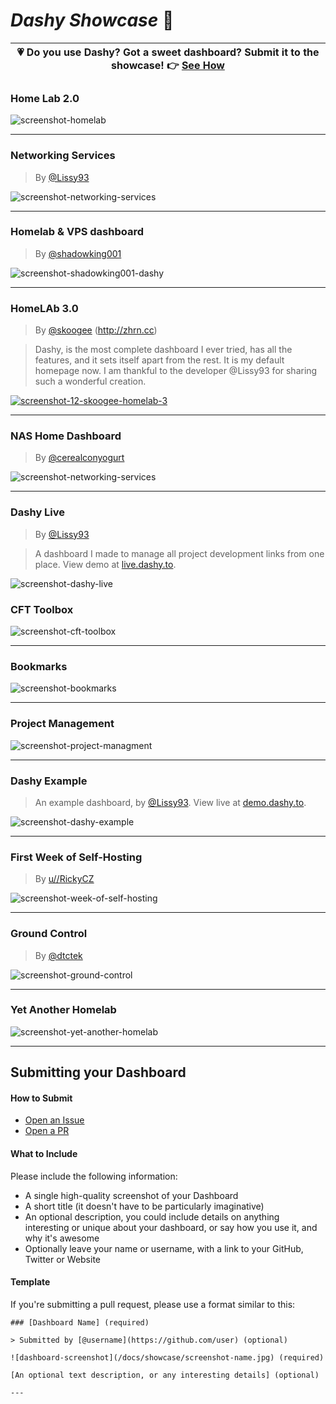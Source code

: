 # *Dashy Showcase* 🌟

| 💗 Do you use Dashy? Got a sweet dashboard? Submit it to the showcase! 👉 [See How](#submitting-your-dashboard) |
|-|

### Home Lab 2.0

![screenshot-homelab](https://raw.githubusercontent.com/Lissy93/dashy/master/docs/showcase/1-home-lab-material.png)

---

### Networking Services
> By [@Lissy93](https://github.com/lissy93)

![screenshot-networking-services](https://raw.githubusercontent.com/Lissy93/dashy/master/docs/showcase/2-networking-services-minimal-dark.png)

---

### Homelab & VPS dashboard
> By [@shadowking001](https://github.com/shadowking001)

![screenshot-shadowking001-dashy](https://raw.githubusercontent.com/Lissy93/dashy/master/docs/showcase/8-shadowking001s-dashy.png)

---

### HomeLAb 3.0

> By [@skoogee](https://github.com/skoogee) (http://zhrn.cc)

> Dashy, is the most complete dashboard I ever tried, has all the features, and it sets itself apart from the rest. It is my default homepage now. I am thankful to the developer @Lissy93 for sharing such a wonderful creation.

[![screenshot-12-skoogee-homelab-3](https://i.ibb.co/Sv7cxcg/12-skoogee-homelab-3.png)](https://ibb.co/album/ynSwzm)

---

### NAS Home Dashboard
> By [@cerealconyogurt](https://github.com/cerealconyogurt)

![screenshot-networking-services](https://raw.githubusercontent.com/Lissy93/dashy/master/docs/showcase/6-nas-home-dashboard.png)

---

### Dashy Live
> By [@Lissy93](https://github.com/lissy93)

> A dashboard I made to manage all project development links from one place. View demo at [live.dashy.to](https://live.dashy.to/).

![screenshot-dashy-live](https://raw.githubusercontent.com/Lissy93/dashy/master/docs/showcase/10-dashy-live.png)

### CFT Toolbox

![screenshot-cft-toolbox](https://raw.githubusercontent.com/Lissy93/dashy/master/docs/showcase/3-cft-toolbox.png)

---

### Bookmarks

![screenshot-bookmarks](https://raw.githubusercontent.com/Lissy93/dashy/master/docs/showcase/4-bookmarks-colourful.png)

---

### Project Management

![screenshot-project-managment](https://raw.githubusercontent.com/Lissy93/dashy/master/docs/showcase/5-project-managment.png)

---

### Dashy Example

> An example dashboard, by [@Lissy93](https://github.com/lissy93). View live at [demo.dashy.to](https://demo.dashy.to/).

![screenshot-dashy-example](https://i.ibb.co/YbzqPK7/demo-dashy.png)

---

### First Week of Self-Hosting
> By [u//RickyCZ](https://www.reddit.com/user/RickyCZ)

![screenshot-week-of-self-hosting](https://raw.githubusercontent.com/Lissy93/dashy/master/docs/showcase/11-ricky-cz.png)

---

### Ground Control
> By [@dtctek](https://github.com/dtctek)

![screenshot-ground-control](https://raw.githubusercontent.com/Lissy93/dashy/master/docs/showcase/7-ground-control-dtctek.png)

---

### Yet Another Homelab

![screenshot-yet-another-homelab](https://raw.githubusercontent.com/Lissy93/dashy/master/docs/showcase/9-home-lab-oblivion.png)

---

## Submitting your Dashboard

#### How to Submit
- [Open an Issue](https://git.io/JEtgM)
- [Open a PR](https://github.com/Lissy93/dashy/compare)

#### What to Include
Please include the following information:
- A single high-quality screenshot of your Dashboard
- A short title (it doesn't have to be particularly imaginative)
- An optional description, you could include details on anything interesting or unique about your dashboard, or say how you use it, and why it's awesome
- Optionally leave your name or username, with a link to your GitHub, Twitter or Website

#### Template

If you're submitting a pull request, please use a format similar to this:

```
### [Dashboard Name] (required)

> Submitted by [@username](https://github.com/user) (optional)

![dashboard-screenshot](/docs/showcase/screenshot-name.jpg) (required)

[An optional text description, or any interesting details] (optional)

---

```
